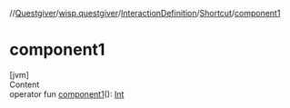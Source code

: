 //[Questgiver](../../../index.md)/[wisp.questgiver](../../index.md)/[InteractionDefinition](../index.md)/[Shortcut](index.md)/[component1](component1.md)



# component1  
[jvm]  
Content  
operator fun [component1](component1.md)(): [Int](https://kotlinlang.org/api/latest/jvm/stdlib/kotlin/-int/index.html)  



